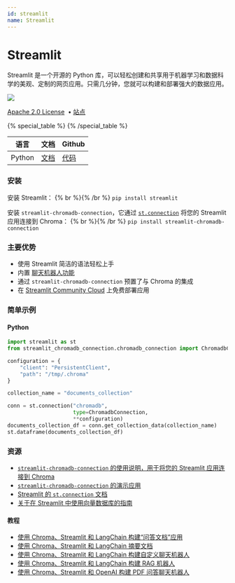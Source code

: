 ```yaml
---
id: streamlit
name: Streamlit
---
```


# Streamlit

Streamlit 是一个开源的 Python 库，可以轻松创建和共享用于机器学习和数据科学的美观、定制的网页应用。只需几分钟，您就可以构建和部署强大的数据应用。

![](https://img.shields.io/github/stars/streamlit/streamlit.svg?style=social&label=Star&maxAge=2400)

[Apache 2.0 License](https://github.com/streamlit/streamlit/blob/develop/LICENSE) &nbsp;&bull;&nbsp;[站点](https://streamlit.io/)

{% special_table %}
{% /special_table %}

| 语言 | 文档 | Github |
|--|--|--|
| Python | [文档](https://docs.streamlit.io/) | [代码](https://github.com/streamlit/streamlit)

### 安装

安装 Streamlit： {% br %}{% /br %}
`pip install streamlit`

安装 `streamlit-chromadb-connection`，它通过 [`st.connection`](https://docs.streamlit.io/1.11.0/library/api-reference/connections/st.connection) 将您的 Streamlit 应用连接到 Chroma： {% br %}{% /br %}
`pip install streamlit-chromadb-connection`

### 主要优势

- 使用 Streamlit 简洁的语法轻松上手
- 内置 [聊天机器人功能](https://docs.streamlit.io/library/api-reference/chat)
- 通过 `streamlit-chromadb-connection` 预置了与 Chroma 的集成
- 在 [Streamlit Community Cloud](https://share.streamlit.io/) 上免费部署应用

### 简单示例

#### Python

```python
import streamlit as st
from streamlit_chromadb_connection.chromadb_connection import ChromadbConnection

configuration = {
    "client": "PersistentClient",
    "path": "/tmp/.chroma"
}

collection_name = "documents_collection"

conn = st.connection("chromadb",
                     type=ChromadbConnection,
                     **configuration)
documents_collection_df = conn.get_collection_data(collection_name)
st.dataframe(documents_collection_df)
```

### 资源

- [`streamlit-chromadb-connection` 的使用说明，用于将您的 Streamlit 应用连接到 Chroma](https://github.com/Dev317/streamlit_chromadb_connection/blob/main/README.md)
- [`streamlit-chromadb-connection` 的演示应用](https://app-chromadbconnection-mfzxl3nzozmaxh3mrkd6zm.streamlit.app/)
- [Streamlit 的 `st.connection` 文档](https://docs.streamlit.io/library/api-reference/connections/st.connection)
- [关于在 Streamlit 中使用向量数据库的指南](https://pub.towardsai.net/vector-databases-for-your-streamlit-ai-apps-56cd0af7bbba)

#### 教程

- [使用 Chroma、Streamlit 和 LangChain 构建“问答文档”应用](https://blog.streamlit.io/langchain-tutorial-4-build-an-ask-the-doc-app/)
- [使用 Chroma、Streamlit 和 LangChain 摘要文档](https://alphasec.io/summarize-documents-with-langchain-and-chroma/)
- [使用 Chroma、Streamlit 和 LangChain 构建自定义聊天机器人](https://blog.streamlit.io/how-in-app-feedback-can-increase-your-chatbots-performance/)
- [使用 Chroma、Streamlit 和 LangChain 构建 RAG 机器人](https://levelup.gitconnected.com/building-a-generative-ai-app-with-streamlit-and-openai-95ec31fe8efd)
- [使用 Chroma、Streamlit 和 OpenAI 构建 PDF 问答聊天机器人](https://www.confident-ai.com/blog/how-to-build-a-pdf-qa-chatbot-using-openai-and-chromadb)
